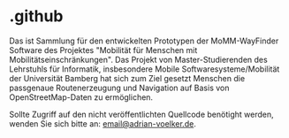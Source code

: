 # .github
Das ist Sammlung für den entwickelten Prototypen der MoMM-WayFinder Software des Projektes "Mobilität für Menschen mit Mobilitätseinschränkungen". Das Projekt von Master-Studierenden des Lehrstuhls für Informatik, insbesondere Mobile Softwaresysteme/Mobilität der Universität Bamberg hat sich zum Ziel gesetzt Menschen die passgenaue Routenerzeugung und Navigation auf Basis von OpenStreetMap-Daten zu ermöglichen. 

Sollte Zugriff auf den nicht veröffentlichten Quellcode benötight werden, wenden Sie sich bitte an: email@adrian-voelker.de.
